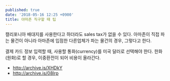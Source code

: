 ```yaml
---
published: true
date: '2018-05-16 12:25 +0900'
title: 아마존 직구할 때 팁
---
```

캘리포니아 배대지를 사용한다고 하더라도 sales tax가 없을 수 있다. 아마존이 직접 파는 물건이 아니라 아마존에 입점한 다른업체가 파는 물건의 경우, 그렇다고 한다.

결제 카드 정보 입력할 때, 사용할 통화(currency)를 미국 달러로 선택해야 한다. 한화(원화)로 할 경우, 이중환전이 되어 비용이 올라간다.

- <http://archive.is/XHDkY>
- <http://archive.is/08lrp>